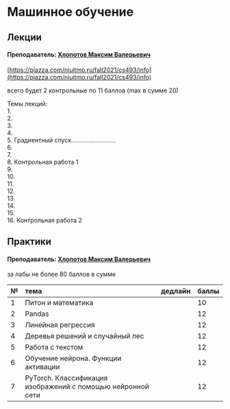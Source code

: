 # Машинное обучение

## Лекции

#### Преподаватель: [Хлопотов Максим Валерьевич](https://isu.ifmo.ru/pls/apex/f?p=2143:3:103572934657565::NO::PID:115801)

[https://piazza.com/niuitmo.ru/fall2021/cs493/info](https://piazza.com/niuitmo.ru/fall2021/cs493/info)

всего будет 2 контрольные по 11 баллов \(max в сумме 20\)

Темы лекций:  
1.   
2.   
3.   
4.   
5. Градиентный спуск..........................  
6.   
7.   
8. Контрольная работа 1  
9.   
10.   
11.   
12.   
13.   
14.   
15.   
16. Контрольная работа 2

## Практики

#### Преподаватель: [Хлопотов Максим Валерьевич](https://isu.ifmo.ru/pls/apex/f?p=2143:3:103572934657565::NO::PID:115801)

за лабы не более 80 баллов в сумме

| № | тема | дедлайн | баллы |
| :--- | :--- | :--- | :--- |
| 1 | Питон и математика |  | 10 |
| 2 | Pandas |  | 12 |
| 3 | Линейная регрессия |  | 12 |
| 4 | Деревья решений и случайный лес |  | 12 |
| 5 | Работа с текстом |  | 12 |
| 6 | Обучение нейрона. Функции активации |  | 12 |
| 7 | PyTorch. Классификация изображений с помощью нейронной сети |  | 12 |

